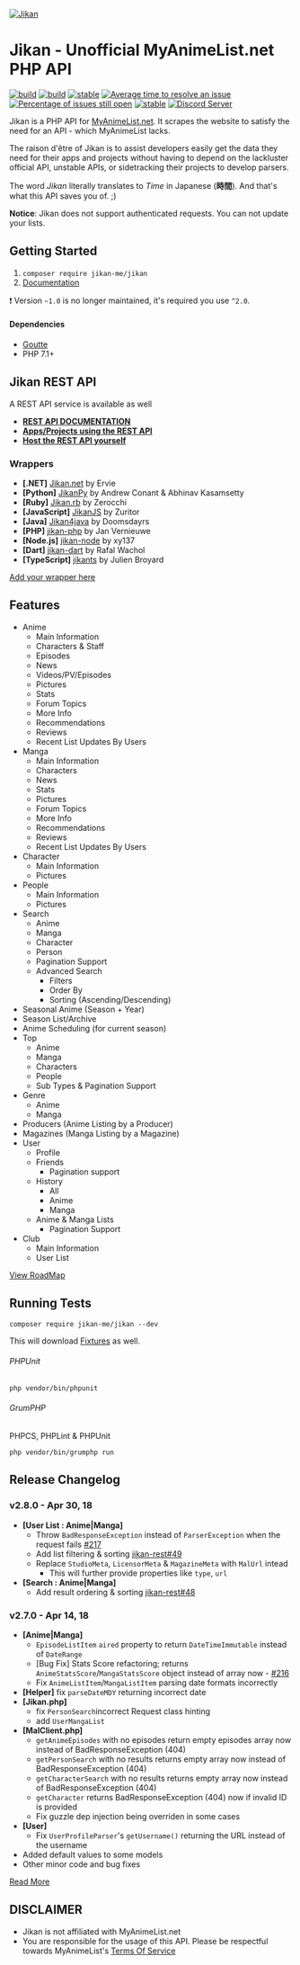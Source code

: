 [![Jikan](http://i.imgur.com/ctoJ3Jp.png)](#jikan---unofficial-myanimelistnet-php-api)

# Jikan - Unofficial MyAnimeList.net PHP API
[![build](https://travis-ci.org/jikan-me/jikan.svg?branch=master)](https://travis-ci.org/jikan-me/jikan?branch=master) [![build](https://ci.appveyor.com/api/projects/status/github/jikan-me/jikan?branch=master&svg=true)](https://ci.appveyor.com/project/irfan-dahir/jikan) [![stable](https://img.shields.io/packagist/v/jikan-me/jikan.svg?style=flat)](https://packagist.org/packages/jikan-me/jikan) [![Average time to resolve an issue](http://isitmaintained.com/badge/resolution/jikan-me/jikan.svg)](http://isitmaintained.com/project/jikan-me/jikan "Average time to resolve an issue") [![Percentage of issues still open](http://isitmaintained.com/badge/open/jikan-me/jikan.svg)](http://isitmaintained.com/project/jikan-me/jikan "Percentage of issues still open") [![stable](https://img.shields.io/badge/PHP-^%207.1-blue.svg?style=flat)]() [![Discord Server](https://img.shields.io/discord/460491088004907029.svg?style=flat&logo=discord)](https://discord.gg/4tvCr36)


Jikan is a PHP API for [MyAnimeList.net](https://myanimelist.net). It scrapes the website to satisfy the need for an API - which MyAnimeList lacks.

The raison d'être of Jikan is to assist developers easily get the data they need for their apps and projects without having to depend on the lackluster official API, unstable APIs, or sidetracking their projects to develop parsers.

The word _Jikan_ literally translates to _Time_ in Japanese (**時間**). And that's what this API saves you of. ;)


**Notice**: Jikan does not support authenticated requests. You can not update your lists.


## Getting Started
1. `composer require jikan-me/jikan`
2. [Documentation](http://docs.jikan.moe)

:exclamation: Version `~1.0` is no longer maintained, it's required you use `^2.0`.

#### Dependencies
- [Goutte](https://github.com/FriendsOfPHP/Goutte)
- PHP 7.1+

## Jikan REST API
A REST API service is available as well

- **[REST API DOCUMENTATION](https://jikan.docs.apiary.io)**
- **[Apps/Projects using the REST API](https://jikan.moe/showcase)**
- **[Host the REST API yourself](https://github.com/jikan-me/jikan-rest)**

### Wrappers
- **[.NET]** [Jikan.net](https://github.com/Ervie/jikan.net) by Ervie
- **[Python]** [JikanPy](https://github.com/AWConant/jikanpy) by Andrew Conant & Abhinav Kasamsetty
- **[Ruby]** [Jikan.rb](https://github.com/Zerocchi/jikan.rb) by Zerocchi
- **[JavaScript]** [JikanJS](https://github.com/zuritor/jikanjs) by Zuritor
- **[Java]** [Jikan4java](https://github.com/Doomsdayrs/Jikan4java) by Doomsdayrs
- **[PHP]** [jikan-php](https://github.com/janvernieuwe/jikan-jikanPHP) by Jan Vernieuwe
- **[Node.js]** [jikan-node](https://github.com/xy137/jikan-node) by xy137
- **[Dart]** [jikan-dart](https://github.com/charafau/jikan-dart) by Rafal Wachol
- **[TypeScript]** [jikants](https://github.com/Julien-Broyard/jikants) by Julien Broyard

[Add your wrapper here](https://github.com/jikan-me/jikan/edit/master/readme.md)


## Features
- Anime
    - Main Information
    - Characters & Staff
    - Episodes
    - News
    - Videos/PV/Episodes
    - Pictures
    - Stats
    - Forum Topics
    - More Info
    - Recommendations
    - Reviews
    - Recent List Updates By Users
- Manga
    - Main Information
    - Characters
    - News
    - Stats
    - Pictures
    - Forum Topics
    - More Info
    - Recommendations
    - Reviews
    - Recent List Updates By Users
- Character
    - Main Information
    - Pictures
- People
    - Main Information
    - Pictures
- Search
    - Anime
    - Manga
    - Character
    - Person
    - Pagination Support
    - Advanced Search
        - Filters
        - Order By
        - Sorting (Ascending/Descending)
- Seasonal Anime (Season + Year)
- Season List/Archive
- Anime Scheduling (for current season)
- Top
    - Anime
    - Manga
    - Characters
    - People
    - Sub Types & Pagination Support
- Genre
    - Anime
    - Manga
- Producers (Anime Listing by a Producer)
- Magazines (Manga Listing by a Magazine)
- User
    - Profile
    - Friends
        - Pagination support
    - History
        - All
        - Anime
        - Manga
    - Anime & Manga Lists
        - Pagination Support
- Club
    - Main Information
    - User List
    
[View RoadMap](https://github.com/jikan-me/jikan/projects/4)

## Running Tests
`composer require jikan-me/jikan --dev`

This will download [Fixtures](https://github.com/jikan-me/jikan-fixtures) as well.

###### PHPUnit
`php vendor/bin/phpunit`

###### GrumPHP
PHPCS, PHPLint & PHPUnit

`php vendor/bin/grumphp run`


## Release Changelog

### v2.8.0 - Apr 30, 18
- **[User List : Anime|Manga]**
    - Throw `BadResponseException` instead of `ParserException` when the request fails [#217](/../../issues/217)
    - Add list filtering & sorting [jikan-rest#49](https://github.com/jikan-me/jikan-rest/issues/49)
    - Replace `StudioMeta`, `LicensorMeta` & `MagazineMeta` with `MalUrl` intead
        - This will further provide properties like `type`, `url`
- **[Search : Anime|Manga]**
    - Add result ordering & sorting [jikan-rest#48](https://github.com/jikan-me/jikan-rest/issues/48)
    

### v2.7.0 - Apr 14, 18
- **[Anime|Manga]** 
    - `EpisodeListItem` `aired` property to return `DateTimeImmutable` instead of `DateRange`
    - [Bug Fix] Stats Score refactoring; returns `AnimeStatsScore`/`MangaStatsScore` object instead of array now - [#216](/../../issues/216)
    - Fix `AnimeListItem`/`MangaListItem` parsing date formats incorrectly
- **[Helper]** fix `parseDateMDY` returning incorrect date
- **[Jikan.php]**
    - fix `PersonSearch`incorrect Request class hinting
    - add `UserMangaList`
- **[MalClient.php]**
    - `getAnimeEpisodes` with no episodes return empty episodes array now instead of BadResponseException (404)
    - `getPersonSearch` with no results returns empty array now instead of BadResponseException (404)
    - `getCharacterSearch` with no results returns empty array now instead of BadResponseException (404)
    - `getCharacter` returns BadResponseException (404) now if invalid ID is provided
    - Fix guzzle dep injection being overriden in some cases
- **[User]**
    - Fix `UserProfileParser`'s `getUsername()` returning the URL instead of the username
- Added default values to some models
- Other minor code and bug fixes

[Read More](https://github.com/jikan-me/jikan/blob/master/changelog.md)


## DISCLAIMER
- Jikan is not affiliated with MyAnimeList.net 
- You are responsible for the usage of this API. Please be respectful towards MyAnimeList's [Terms Of Service](https://myanimelist.net/about/terms_of_use)
